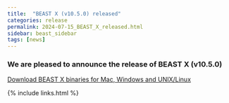```yaml
---
title:  "BEAST X (v10.5.0) released"
categories: release
permalink: 2024-07-15_BEAST_X_released.html
sidebar: beast_sidebar
tags: [news]
---
```


### We are pleased to announce the release of BEAST X (v10.5.0) ###

[Download BEAST X binaries for Mac, Windows and UNIX/Linux](installing)

{% include links.html %}
